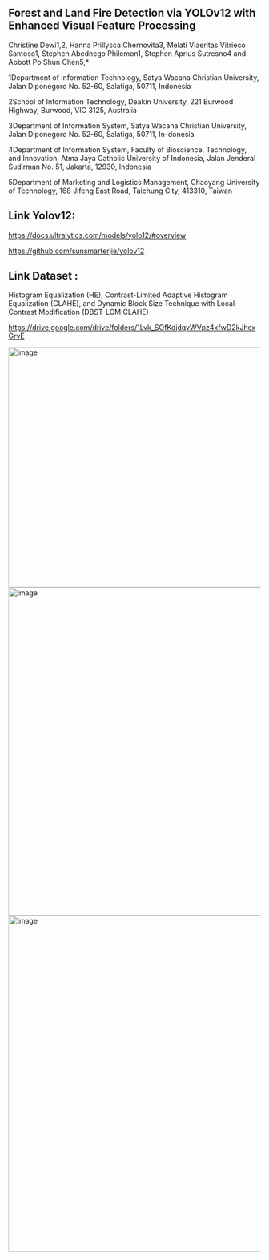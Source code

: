 ## Forest and Land Fire Detection via YOLOv12 with Enhanced Visual Feature Processing

Christine Dewi1,2, Hanna Prillysca Chernovita3, Melati Viaeritas Vitrieco Santoso1, Stephen Abednego Philemon1, Stephen Aprius Sutresno4 and Abbott Po Shun Chen5,*

1Department of Information Technology, Satya Wacana Christian University, Jalan Diponegoro No. 52-60, Salatiga, 50711, Indonesia

2School of Information Technology, Deakin University, 221 Burwood Highway, Burwood, VIC 3125, Australia

3Department of Information System, Satya Wacana Christian University, Jalan Diponegoro No. 52-60, Salatiga, 50711, In-donesia

4Department of Information System, Faculty of Bioscience, Technology, and Innovation, Atma Jaya Catholic University of Indonesia, Jalan Jenderal Sudirman No. 51, Jakarta, 12930, Indonesia

5Department of Marketing and Logistics Management, Chaoyang University of Technology, 168 Jifeng East Road, Taichung City, 413310, Taiwan

## Link Yolov12: 
https://docs.ultralytics.com/models/yolo12/#overview 

https://github.com/sunsmarterjie/yolov12

## Link Dataset : 

Histogram Equalization (HE), Contrast-Limited Adaptive Histogram Equalization (CLAHE), and Dynamic Block Size Technique with Local Contrast Modification (DBST-LCM CLAHE)

https://drive.google.com/drive/folders/1Lvk_SOfKdjdqvWVpz4xfwD2kJhexGrvE


<img width="1087" height="480" alt="image" src="https://github.com/user-attachments/assets/e4d2a487-da61-49d1-bf4d-15fbe0eff201" />

<img width="668" height="655" alt="image" src="https://github.com/user-attachments/assets/8dd1f31a-d732-4387-819a-89d0b6355e58" />

<img width="958" height="672" alt="image" src="https://github.com/user-attachments/assets/007f307e-62ef-48aa-82e1-963dfbe4b8b8" />




